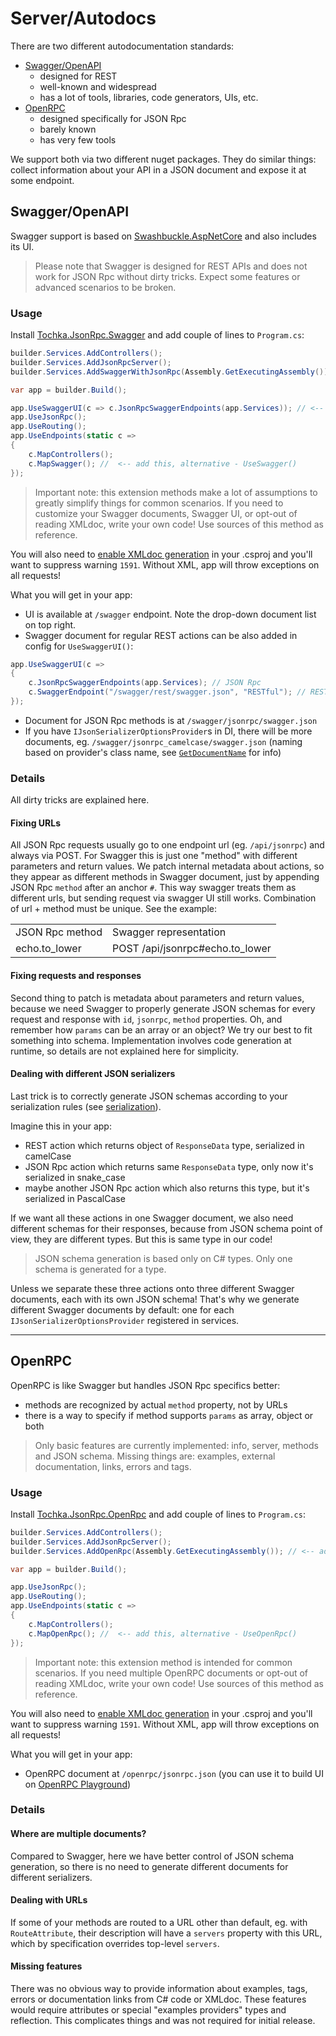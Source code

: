 # Server/Autodocs

There are two different autodocumentation standards:

* [Swagger/OpenAPI](https://swagger.io/)
  * designed for REST
  * well-known and widespread
  * has a lot of tools, libraries, code generators, UIs, etc.
* [OpenRPC](https://open-rpc.org/)
  * designed specifically for JSON Rpc
  * barely known
  * has very few tools

We support both via two different nuget packages. They do similar things: collect information about your API in a JSON document and expose it at some endpoint.

## Swagger/OpenAPI

Swagger support is based on [Swashbuckle.AspNetCore](https://github.com/domaindrivendev/Swashbuckle.AspNetCore) and also includes its UI.

> Please note that Swagger is designed for REST APIs and does not work for JSON Rpc without dirty tricks. Expect some features or advanced scenarios to be broken.

### Usage

Install [Tochka.JsonRpc.Swagger](https://www.nuget.org/packages/Tochka.JsonRpc.Swagger/) and add couple of lines to `Program.cs`:

```cs
builder.Services.AddControllers();
builder.Services.AddJsonRpcServer();
builder.Services.AddSwaggerWithJsonRpc(Assembly.GetExecutingAssembly()); // <-- add this

var app = builder.Build();

app.UseSwaggerUI(c => c.JsonRpcSwaggerEndpoints(app.Services)); // <-- add this if you also need UI
app.UseJsonRpc();
app.UseRouting();
app.UseEndpoints(static c =>
{
    c.MapControllers();
    c.MapSwagger(); //  <-- add this, alternative - UseSwagger()
});
```

> Important note: this extension methods make a lot of assumptions to greatly simplify things for common scenarios. If you need to customize your Swagger documents, Swagger UI, or opt-out of reading XMLdoc, write your own code! Use sources of this method as reference.

You will also need to [enable XMLdoc generation](https://docs.microsoft.com/en-us/dotnet/csharp/codedoc) in your .csproj and you'll want to suppress warning `1591`. Without XML, app will throw exceptions on all requests!

What you will get in your app:

* UI is available at `/swagger` endpoint. Note the drop-down document list on top right.
* Swagger document for regular REST actions can be also added in config for `UseSwaggerUI()`:
```cs
app.UseSwaggerUI(c =>
{
    c.JsonRpcSwaggerEndpoints(app.Services); // JSON Rpc
    c.SwaggerEndpoint("/swagger/rest/swagger.json", "RESTful"); // REST
});
```
* Document for JSON Rpc methods is at `/swagger/jsonrpc/swagger.json`
* If you have `IJsonSerializerOptionsProvider`s in DI, there will be more documents, eg. `/swagger/jsonrpc_camelcase/swagger.json` (naming based on provider's class name, see [`GetDocumentName`](https://github.com/tochka-public/Tochka.JsonRpc/blob/master/src/Tochka.JsonRpc.ApiExplorer/Utils.cs) for info)

### Details

All dirty tricks are explained here.

#### Fixing URLs

All JSON Rpc requests usually go to one endpoint url (eg. `/api/jsonrpc`) and always via POST. For Swagger this is just one "method" with different parameters and return values.
We patch internal metadata about actions, so they appear as different methods in Swagger document, just by appending JSON Rpc `method` after an anchor `#`.
This way swagger treats them as different urls, but sending request via swagger UI still works. Combination of url + method must be unique.
See the example:

<table>
<tr>
    <td>
        JSON Rpc method
    </td>
    <td>
        Swagger representation
    </td>
</tr>
<tr>
    <td>
        echo.to_lower
    </td>
    <td>
        POST /api/jsonrpc#echo.to_lower
    </td>
</tr>
</table>

#### Fixing requests and responses

Second thing to patch is metadata about parameters and return values, because we need Swagger to properly generate JSON schemas for every request and response with `id`, `jsonrpc`, `method` properties. Oh, and remember how `params` can be an array or an object? We try our best to fit something into schema. Implementation involves code generation at runtime, so details are not explained here for simplicity.

#### Dealing with different JSON serializers

Last trick is to correctly generate JSON schemas according to your serialization rules (see [serialization](serialization)).

Imagine this in your app:

* REST action which returns object of `ResponseData` type, serialized in camelCase
* JSON Rpc action which returns same `ResponseData` type, only now it's serialized in snake_case
* maybe another JSON Rpc action which also returns this type, but it's serialized in PascalCase

If we want all these actions in one Swagger document, we also need different schemas for their responses, because from JSON schema point of view, they are different types. But this is same type in our code!

> JSON schema generation is based only on C# types. Only one schema is generated for a type.

Unless we separate these three actions onto three different Swagger documents, each with its own JSON schema! That's why we generate different Swagger documents by default: one for each `IJsonSerializerOptionsProvider` registered in services.

---

## OpenRPC

OpenRPC is like Swagger but handles JSON Rpc specifics better:

* methods are recognized by actual `method` property, not by URLs
* there is a way to specify if method supports `params` as array, object or both

> Only basic features are currently implemented: info, server, methods and JSON schema. Missing things are: examples, external documentation, links, errors and tags.

### Usage

Install [Tochka.JsonRpc.OpenRpc](https://www.nuget.org/packages/Tochka.JsonRpc.OpenRpc/) and add couple of lines to `Program.cs`:

```cs
builder.Services.AddControllers();
builder.Services.AddJsonRpcServer();
builder.Services.AddOpenRpc(Assembly.GetExecutingAssembly()); // <-- add this

var app = builder.Build();

app.UseJsonRpc();
app.UseRouting();
app.UseEndpoints(static c =>
{
    c.MapControllers();
    c.MapOpenRpc(); //  <-- add this, alternative - UseOpenRpc()
});
```

> Important note: this extension method is intended for common scenarios. If you need multiple OpenRPC documents or opt-out of reading XMLdoc, write your own code! Use sources of this method as reference.

You will also need to [enable XMLdoc generation](https://docs.microsoft.com/en-us/dotnet/csharp/codedoc) in your .csproj and you'll want to suppress warning `1591`. Without XML, app will throw exceptions on all requests!

What you will get in your app:

* OpenRPC document at `/openrpc/jsonrpc.json` (you can use it to build UI on [OpenRPC Playground](https://playground.open-rpc.org/))

### Details

#### Where are multiple documents?

Compared to Swagger, here we have better control of JSON schema generation, so there is no need to generate different documents for different serializers.

#### Dealing with URLs

If some of your methods are routed to a URL other than default, eg. with `RouteAttribute`, their description will have a `servers` property with this URL, which by specification overrides top-level `servers`.

#### Missing features

There was no obvious way to provide information about examples, tags, errors or documentation links from C# code or XMLdoc. These features would require attributes or special "examples providers" types and reflection. This complicates things and was not required for initial release.
